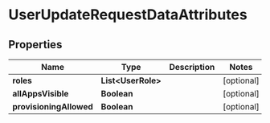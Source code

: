 

# UserUpdateRequestDataAttributes


## Properties

| Name | Type | Description | Notes |
|------------ | ------------- | ------------- | -------------|
|**roles** | **List&lt;UserRole&gt;** |  |  [optional] |
|**allAppsVisible** | **Boolean** |  |  [optional] |
|**provisioningAllowed** | **Boolean** |  |  [optional] |



